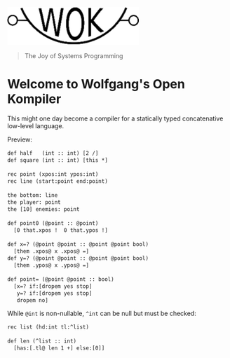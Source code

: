 ![Wok](logo.png)

> The Joy of Systems Programming

# Welcome to Wolfgang's Open Kompiler

This might one day become a compiler for a statically typed concatenative low-level language.

Preview:

```
def half   (int :: int) [2 /]
def square (int :: int) [this *]

rec point (xpos:int ypos:int)
rec line (start:point end:point)

the bottom: line
the player: point
the [10] enemies: point

def point0 (@point :: @point)
  [0 that.xpos !  0 that.ypos !]

def x=? (@point @point :: @point @point bool)
  [them .xpos@ x .xpos@ =]
def y=? (@point @point :: @point @point bool)
  [them .ypos@ x .ypos@ =]

def point= (@point @point :: bool)
  [x=? if:[dropem yes stop]
   y=? if:[dropem yes stop]
   dropem no]
```

While `@int` is non-nullable, `^int` can be null but must be checked:

```
rec list (hd:int tl:^list)

def len (^list :: int)
  [has:[.tl@ len 1 +] else:[0]]
```
